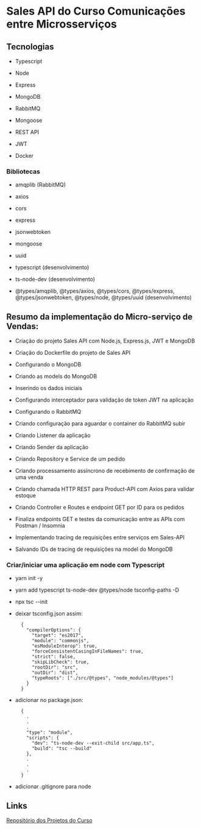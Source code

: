 # Sales API do Curso Comunicações entre Microsserviços

## Tecnologias

- Typescript

- Node

- Express

- MongoDB

- RabbitMQ

- Mongoose

- REST API

- JWT

- Docker

### Bibliotecas

- amqplib (RabbitMQ)

- axios

- cors

- express

- jsonwebtoken

- mongoose

- uuid

- typescript (desenvolvimento)

- ts-node-dev (desenvolvimento)

- @types/amqplib, @types/axios, @types/cors, @types/express, @types/jsonwebtoken, @types/node, @types/uuid (desenvolvimento)

## Resumo da implementação do Micro-serviço de Vendas:

- Criação do projeto Sales API com Node.js, Express.js, JWT e MongoDB

- Criação do Dockerfile do projeto de Sales API

- Configurando o MongoDB

- Criando as models do MongoDB

- Inserindo os dados iniciais

- Configurando interceptador para validação de token JWT na aplicação

- Configurando o RabbitMQ

- Criando configuração para aguardar o container do RabbitMQ subir

- Criando Listener da aplicação

- Criando Sender da aplicação

- Criando Repository e Service de um pedido

- Criando processamento assíncrono de recebimento de confirmação de uma venda

- Criando chamada HTTP REST para Product-API com Axios para validar estoque

- Criando Controller e Routes e endpoint GET por ID para os pedidos

- Finaliza endpoints GET e testes da comunicação entre as APIs com Postman / Insomnia

- Implementando tracing de requisições entre serviços em Sales-API

- Salvando IDs de tracing de requisições na model do MongoDB

### Criar/iniciar uma aplicação em node com Typescript

- yarn init -y

- yarn add typescript ts-node-dev @types/node tsconfig-paths -D

- npx tsc --init

- deixar tsconfig.json assim:

        {
          "compilerOptions": {
            "target": "es2017",
            "module": "commonjs",
            "esModuleInterop": true,
            "forceConsistentCasingInFileNames": true,
            "strict": false,
            "skipLibCheck": true,
            "rootDir": "src",
            "outDir": "dist",
            "typeRoots": ["./src/@types", "node_modules/@types"]
          }
        }

- adicionar no package.json:

        {
          .
          .
          .
          "type": "module",
          "scripts": {
            "dev": "ts-node-dev --exit-child src/app.ts",
            "build": "tsc --build"
          },
          .
          .
          .
        }

- adicionar .gitignore para node

## Links

[Repositório dos Projetos do Curso](https://github.com/rodolfoHOk/udemy.comunicacao-microsservicos)
